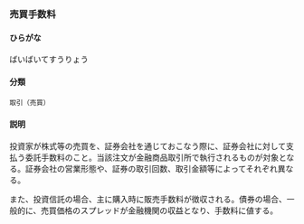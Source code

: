 <div style="display:none;">

## [あ行](securities-terms?id=あ行)
## [か行](securities-terms?id=か行)
## [さ行](securities-terms?id=さ行)
## [た行](securities-terms?id=た行)
## [な行](securities-terms?id=な行)
## [は行](securities-terms?id=は行)

</div>

### 売買手数料

#### ひらがな

ばいばいてすうりょう

#### 分類

`取引（売買）`

#### 説明

投資家が株式等の売買を、証券会社を通じておこなう際に、証券会社に対して支払う委託手数料のこと。当該注文が金融商品取引所で執行されるものが対象となる。証券会社の営業形態や、証券の取引回数、取引金額等によってそれぞれ異なる。
 
また、投資信託の場合、主に購入時に販売手数料が徴収される。債券の場合、一般的に、売買価格のスプレッドが金融機関の収益となり、手数料に値する。

<div style="display:none;">

## [ま行](securities-terms?id=ま行)
## [や行](securities-terms?id=や行)
## [ら行](securities-terms?id=ら行)
## [わ行](securities-terms?id=わ行)
## [英数字・記号](securities-terms?id=英数字・記号)

</div>

